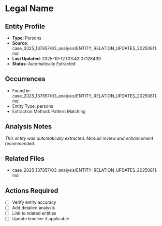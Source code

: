 # Legal Name

## Entity Profile
- **Type**: Persons
- **Source**: case_2025_137857/03_analysis/ENTITY_RELATION_UPDATES_20250811.md
- **Last Updated**: 2025-10-12T03:42:07.128439
- **Status**: Automatically Extracted

## Occurrences
- Found in: case_2025_137857/03_analysis/ENTITY_RELATION_UPDATES_20250811.md
- Entity Type: persons
- Extraction Method: Pattern Matching

## Analysis Notes
*This entity was automatically extracted. Manual review and enhancement recommended.*

## Related Files
- case_2025_137857/03_analysis/ENTITY_RELATION_UPDATES_20250811.md

## Actions Required
- [ ] Verify entity accuracy
- [ ] Add detailed analysis
- [ ] Link to related entities
- [ ] Update timeline if applicable
